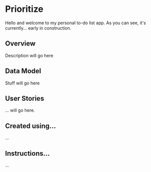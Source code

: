 # Prioritize
Hello and welcome to my personal to-do list app. As you can see, it's currently... early in construction.

## Overview
Description will go here

## Data Model
Stuff will go here

## User Stories
... will go here.

## Created using...
...

## Instructions...
...
